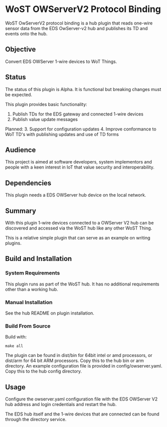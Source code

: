 # WoST OWServerV2 Protocol Binding

WoST OwServerV2 protocol binding is a hub plugin that reads one-wire sensor data from the EDS OwServer-v2 hub and publishes its TD and events onto the hub.

## Objective

Convert EDS OWServer 1-wire devices to WoT Things.

## Status 

The status of this plugin is Alpha. It is functional but breaking changes must be expected.

This plugin provides basic functionality:
1. Publish TDs for the EDS gateway and connected 1-wire devices
2. Publish value update messages

Planned:
3. Support for configuration updates
4. Improve conformance to WoT TD's with publishing updates and use of TD forms


## Audience

This project is aimed at software developers, system implementors and people with a keen interest in IoT that value security and interoperability.

## Dependencies

This plugin needs a EDS OWServer hub device on the local network. 

## Summary

With this plugin 1-wire devices connected to a OWServer V2 hub can be discovered and accessed via the WoST hub like any other WoST Thing.

This is a relative simple plugin that can serve as an example on writing plugins.


## Build and Installation

### System Requirements

This plugin runs as part of the WoST hub. It has no additional requirements other than a working hub.


### Manual Installation

See the hub README on plugin installation.


### Build From Source

Build with:

```
make all
```
The plugin can be found in dist/bin for 64bit intel or amd processors, or dist/arm for 64 bit ARM processors. Copy this to the hub bin or arm directory.
An example configuration file is provided in config/owserver.yaml. Copy this to the hub config directory.


## Usage

Configure the owserver.yaml configuration file with the EDS OWServer V2 hub address and login credentials and restart the hub.

The EDS hub itself and the 1-wire devices that are connected can be found through the directory service. 
